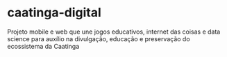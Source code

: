 # caatinga-digital
Projeto mobile e web que une jogos educativos, internet das coisas e data science para auxílio na divulgação, educação e preservação do ecossistema da Caatinga
